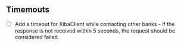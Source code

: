 ## Timemouts
- [ ] Add a timeout for XibaClient while contacting other banks - if the response is not received within 5 seconds, the request should be considered failed.

